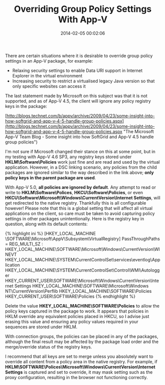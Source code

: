 ﻿---
title: Overriding Group Policy Settings With App-V
slug: overriding-group-policy-settings-with-app-v
excerpt: Group Policy registry settings captured in App-V packages do not alway work in App-V.
date: '2014-02-05 00:02:06'
redirect_from: /2014/02/overriding-group-policy-settings-app-v/
layout: single
classes: wide
categories:
  - App-V
tags:
  - App-V
---

There are certain situations where it is desirable to override group policy settings in an App-V package, for example:

*   Relaxing security settings to enable Data URI support in Internet Explorer in the virtual environment
*   Increasing security to restrict a virtualised legacy Java version so that only specific websites can access it

The last statement made by Microsoft on this subject was that it is not supported, and as of App-V 4.5, the client will ignore any policy registry keys in the package:

[http://blogs.technet.com/b/appv/archive/2009/04/23/some-insight-into-how-softgrid-and-app-v-4-5-handle-group-policies.aspx](http://blogs.technet.com/b/appv/archive/2009/04/23/some-insight-into-how-softgrid-and-app-v-4-5-handle-group-policies.aspx "The Microsoft App-V Team Blog - Some insight into how SoftGrid and App-V 4.5 handle group policies")

I'm not sure if Microsoft changed their stance on this at some point, but in my testing with App-V 4.6 SP3, any registry keys stored under **HKLM\Software\Policies** work just fine and are read and used by the virtual application. However, in a DSC linking scenario, any policies from the child packages are ignored similar to the way described in the link above; **only policy keys in the parent package are used**.

With App-V 5.0, **all policies are ignored by default**. Any attempt to read or write to **HKLM\Software\Polices**, **HKCU\Software\Policies**, or even **HKCU\Software\Microsoft\Windows\CurrentVersion\Internet Settings**, will get redirected to the native registry. Thankfully this is all configurable however! Please note that this is a global setting that will affect all virtual applications on the client, so care must be taken to avoid capturing policy settings in other packages unintentionally. Here is the registry key in question, along with its default contents:

{% highlight ini %}
[HKEY_LOCAL_MACHINE \SOFTWARE\Microsoft\AppV\Subsystem\VirtualRegistry]
PassThroughPaths = REG_MULTI_SZ :
HKEY_LOCAL_MACHINE\SOFTWARE\Microsoft\Windows\CurrentVersion\WINEVT
HKEY_LOCAL_MACHINE\SYSTEM\CurrentControlSet\services\eventlog\Application
HKEY_LOCAL_MACHINE\SYSTEM\CurrentControlSet\Control\WMI\Autologger
HKEY_CURRENT_USER\SOFTWARE\Microsoft\Windows\CurrentVersion\Internet Settings
HKEY_LOCAL_MACHINE\SOFTWARE\Microsoft\Windows NT\CurrentVersion\Perflib
HKEY_LOCAL_MACHINE\SOFTWARE\Policies
HKEY_CURRENT_USER\SOFTWARE\Policies
{% endhighlight %}

Delete the value **HKEY_LOCAL_MACHINE\SOFTWARE\Policies** to allow the policy keys captured in the package to work. It appears that policies in HKLM override any equivalent policies placed in HKCU, so I advise just erasing this value and ensuring any policy values required in your sequences are stored under HKLM.

With connection groups, the policies can be placed in any of the packages, although the final result may be affected by the package load order and the merge/override status of the registry keys.

I recommend that all keys are set to merge unless you absolutely want to override all content from a policy area in the native registry. For example, if **HKLM\SOFTWARE\Polices\Microsoft\Windows\CurrentVersion\Internet Settings** is captured and set to override, it may mask setting such as the proxy configuration, resulting in the browser not functioning correctly.

